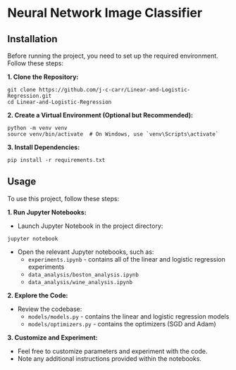 # Neural Network Image Classifier

## Installation
Before running the project, you need to set up the required environment. Follow these steps:

**1. Clone the Repository:**
```
git clone https://github.com/j-c-carr/Linear-and-Logistic-Regression.git
cd Linear-and-Logistic-Regression
```
**2. Create a Virtual Environment (Optional but Recommended):**
```
python -m venv venv
source venv/bin/activate  # On Windows, use `venv\Scripts\activate`
```
**3. Install Dependencies:**
```
pip install -r requirements.txt
```

## Usage
To use this project, follow these steps:

**1. Run Jupyter Notebooks:**
* Launch Jupyter Notebook in the project directory:
```
jupyter notebook
```
* Open the relevant Jupyter notebooks, such as:
  - `experiments.ipynb` - contains all of the linear and logistic regression experiments
  - `data_analysis/boston_analysis.ipynb`
  - `data_analysis/wine_analysis.ipynb`
  
**2. Explore the Code:**
* Review the codebase:
  - `models/models.py` - contains the linear and logistic regression models
  - `models/optimizers.py` - contains the optimizers (SGD and Adam)
 
**3. Customize and Experiment:**
* Feel free to customize parameters and experiment with the code.
* Note any additional instructions provided within the notebooks.

